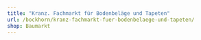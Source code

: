 ```yaml
---
title: "Kranz. Fachmarkt für Bodenbeläge und Tapeten"
url: /bockhorn/kranz-fachmarkt-fuer-bodenbelaege-und-tapeten/
shop: Baumarkt
---
```

